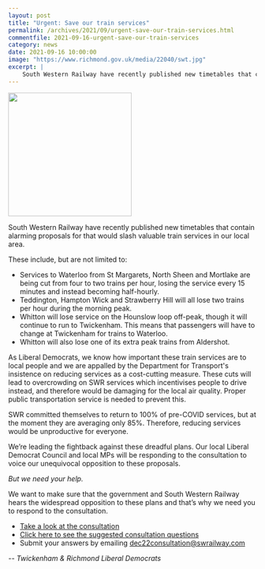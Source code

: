 ```yaml
---
layout: post
title: "Urgent: Save our train services"
permalink: /archives/2021/09/urgent-save-our-train-services.html
commentfile: 2021-09-16-urgent-save-our-train-services
category: news
date: 2021-09-16 10:00:00
image: "https://www.richmond.gov.uk/media/22040/swt.jpg"
excerpt: |
    South Western Railway have recently published new timetables that contain alarming proposals for that would slash valuable train services in our local area.
---
```

<img class="photo right" width="250" src="https://www.richmond.gov.uk/media/22040/swt.jpg" >

South Western Railway have recently published new timetables that contain alarming proposals for that would slash valuable train services in our local area.

These include, but are not limited to:

- Services to Waterloo from St Margarets, North Sheen and Mortlake are being cut from four to two trains per hour, losing the service every 15 minutes and instead becoming half-hourly.
- Teddington, Hampton Wick and Strawberry Hill will all lose two trains per hour during the morning peak.
- Whitton will lose service on the Hounslow loop off-peak, though it will continue to run to Twickenham. This means that passengers will have to change at Twickenham for trains to Waterloo.
- Whitton will also lose one of its extra peak trains from Aldershot.

As Liberal Democrats, we know how important these train services are to local people and we are appalled by the Department for Transport's insistence on reducing services as a cost-cutting measure. These cuts will lead to overcrowding on SWR services which incentivises people to drive instead, and therefore would be damaging for the local air quality. Proper public transportation service is needed to prevent this.

SWR committed themselves to return to 100% of pre-COVID services, but at the moment they are averaging only 85%. Therefore, reducing services would be unproductive for everyone.

We’re leading the fightback against these dreadful plans. Our local Liberal Democrat Council and local MPs will be responding to the consultation to voice our unequivocal opposition to these proposals.

*But we need your help.*

We want to make sure that the government and South Western Railway hears the widespread opposition to these plans and that’s why we need you to respond to the consultation.

- [Take a look at the consultation](https://www.southwesternrailway.com/plan-my-journey/timetables/timetable-consultation-december-2022)
- [Click here to see the suggested consultation questions](https://www.trlibdems.org.uk/r?u=x7qo17qR1Kb0lLg85yQYfAbXTC6Z7wxyptuSZemzKnFxAD8le5NdMWTI6-hN_XHzz_suG0poCUNKpQwctZiPhtpIp16WEhTNKmdrookSn8Tl7_5qJlDw7BZrtu_pNjKl3t-ZRU-aNQNiiNQczFbLc0DaSrUHCHX5MNWafLb04HM&e=43b5bfb503efaa007130bf6c4fa69837)
- Submit your answers by emailing [dec22consultation@swrailway.com](mailto:dec22consultation@swrailway.com)

<cite>-- Twickenham & Richmond Liberal Democrats</cite>
